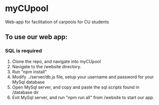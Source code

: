 # myCUpool
Web-app for facilitation of carpools for CU students

## To use our web app:
### SQL is required

1. Clone the repo, and navigate into myCUpool
2. Navigate to the /website directory.
3. Run "npm install"
4. Modify ../server/db.js file, setup your username and password for your MySql database
5. Open MySql server, and copy and paste the sql scripts found in /database dir
6. Exit MySql server, and run "npm run all" from /website to start our app.
